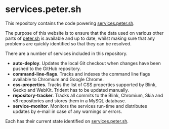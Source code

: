 services.peter.sh
=================
This repository contains the code powering [services.peter.sh](https://services.peter.sh/).

The purpose of this website is to ensure that the data used on various other parts of [peter.sh](https://peter.sh/) is available and up to date, whilst making sure that any problems are quickly identified so that they can be resolved.

There are a number of services included in this repository.

* **auto-deploy**. Updates the local Git checkout when changes have been pushed to the GitHub repository.
* **command-line-flags**. Tracks and indexes the command line flags available to Chromium and Google Chrome.
* **css-properties**. Tracks the list of CSS properties supported by Blink, Gecko and WebKit. Trident has to be updated manually.
* **repository-tracker**. Tracks all commits to the Blink, Chromium, Skia and v8 repositories and stores them in a MySQL database.
* **service-monitor**. Monitors the services run-time and distributes updates by e-mail in case of any warnings or errors.

Each has their current state identified on [services.peter.sh](https://services.peter.sh/).
